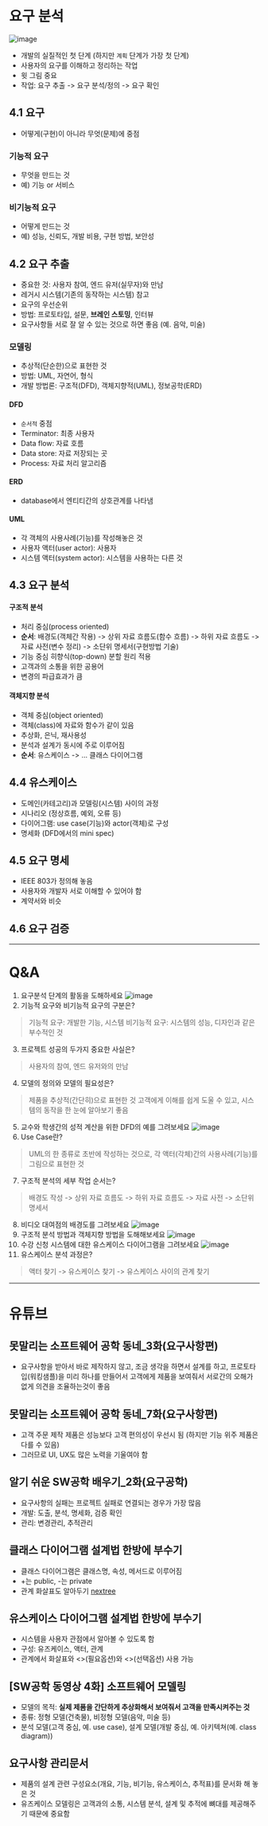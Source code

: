 # 요구 분석
![image](https://user-images.githubusercontent.com/61288262/162625325-63558e7e-2c51-435a-a078-06d2719f0abe.png)
- 개발의 실질적인 첫 단계 (하지만 `계획` 단계가 가장 첫 단계)
- 사용자의 요구를 이해하고 정리하는 작업
- 윗 그림 중요
- 작업: 요구 추출 -> 요구 분석/정의 -> 요구 확인

## 4.1 요구
- 어떻게(구현)이 아니라 무엇(문제)에 중점
### 기능적 요구
- 무엇을 만드는 것
- 예) 기능 or 서비스
### 비기능적 요구
- 어떻게 만드는 것
- 예) 성능, 신뢰도, 개발 비용, 구현 방법, 보안성


## 4.2 요구 추출
- 중요한 것: 사용자 참여, 엔드 유저(실무자)와 만남
- 레거시 시스템(기존의 동작하는 시스템) 참고
- 요구의 우선순위
- 방법: 프로토타입, 설문, **브레인 스토밍**, 인터뷰
- 요구사항들 서로 잘 알 수 있는 것으로 하면 좋음 (예. 음악, 미술)
### 모델링
- 추상적(단순한)으로 표현한 것
- 방법: UML, 자연어, 형식
- 개발 방법론: 구조적(DFD), 객체지향적(UML), 정보공학(ERD)
#### DFD
- `순서적` 중점
- Terminator: 최종 사용자
- Data flow: 자료 호름
- Data store: 자료 저장되는 곳
- Process: 자료 처리 알고리즘
#### ERD
- database에서 엔티티간의 상호관계를 나타냄
#### UML
- 각 객체의 사용사례(기능)를 작성해놓은 것
- 사용자 액터(user actor): 사용자
- 시스템 액터(system actor): 시스템을 사용하는 다른 것


## 4.3 요구 분석
#### 구조적 분석
- 처리 중심(process oriented)
- **순서**: 배경도(객체간 작용) -> 상위 자료 흐름도(함수 흐름) -> 하위 자료 흐름도 -> 자료 사전(변수 정리) -> 소단위 명세서(구현방법 기술)
- 기능 중심 히향식(top-down) 분할 원리 적용
- 고객과의 소통을 위한 공용어
- 변경의 파급효과가 큼

#### 객체지향 분석
- 객체 중심(object oriented)
- 객체(class)에 자료와 함수가 같이 있음
- 추상화, 은닉, 재사용성
- 분석과 설계가 동시에 주로 이루어짐
- **순서**: 유스케이스 -> ... 클래스 다이어그램


## 4.4 유스케이스
- 도메인(카테고리)과 모델링(시스템) 사이의 과정
- 시나리오 (정상흐름, 예외, 오류 등)
- 다이어그램: use case(기능)와 actor(객체)로 구성
- 명세화 (DFD에서의 mini spec)

## 4.5 요구 명세
- IEEE 803가 정의해 놓음
- 사용자와 개발자 서로 이해할 수 있어야 함
- 계약서와 비슷

## 4.6 요구 검증

---

# Q&A
1. 요구분석 단계의 활동을 도해하세요
![image](https://user-images.githubusercontent.com/61288262/162625325-63558e7e-2c51-435a-a078-06d2719f0abe.png)
2. 기능적 요구와 비기능적 요구의 구분은?
> 기능적 요구: 개발한 기능, 시스템
> 비기능적 요구: 시스템의 성능, 디자인과 같은 부수적인 것
3. 프로젝트 성공의 두가지 중요한 사실은?
> 사용자의 참여, 엔드 유저와의 만남
4. 모델의 정의와 모델의 필요성은?
> 제품을 추상적(간단히)으로 표현한 것
> 고객에게 이해를 쉽게 도울 수 있고, 시스템의 동작을 한 눈에 알아보기 좋음
5. 교수와 학생간의 성적 계산을 위한 DFD의 예를 그려보세요
![image](https://user-images.githubusercontent.com/61288262/162629039-13e0761e-aacf-4305-8901-8ad566bad89e.png)
6. Use Case란?
> UML의 한 종류로 초반에 작성하는 것으로, 각 액터(각체)간의 사용사례(기능)를 그림으로 표현한 것
7. 구조적 분석의 세부 작업 순서는?
> 배경도 작성 -> 상위 자료 흐름도 -> 하위 자료 흐름도 -> 자료 사전 -> 소단위 명세서
8. 비디오 대여점의 배경도를 그려보세요
![image](https://user-images.githubusercontent.com/61288262/162629042-4cd25e61-1599-4a00-8a5e-304e63c0637a.png)
9. 구조적 분석 방법과 객체지향 방법을 도해해보세요
![image](https://user-images.githubusercontent.com/61288262/162629053-8fb22a7a-54e6-457d-a37f-147491f2f993.png)
10. 수강 신청 시스템에 대한 유스케이스 다이어그램을 그려보세요
![image](https://user-images.githubusercontent.com/61288262/162629048-7c87a619-638b-4fa5-b78a-844a104003d4.png)
11. 유스케이스 분석 과정은?
> 액터 찾기 -> 유스케이스 찾기 -> 유스케이스 사이의 관계 찾기

---

# 유튜브
## 못말리는 소프트웨어 공학 동네_3화(요구사항편)
- 요구사항을 받아서 바로 제작하지 않고, 조금 생각을 하면서 설계를 하고, 프로토타입(워킹샘플)을 미리 하나를 만들어서 고객에게 제품을
보여줘서 서로간의 오해가 없게 의견을 조율하는것이 좋음
## 못말리는 소프트웨어 공학 동네_7화(요구사항편)
- 고객 주문 제작 제품은 성능보다 고객 편의성이 우선시 됨 (하지만 기능 위주 제품은 다를 수 있음)
- 그러므로 UI, UX도 많은 노력을 기울여야 함
## 알기 쉬운 SW공학 배우기_2화(요구공학)
- 요구사항의 실패는 프로젝트 실패로 연결되는 경우가 가장 많음
- 개발: 도출, 분석, 명세화, 검증 확인
- 관리: 변경관리, 추적관리
## 클래스 다이어그램 설계법 한방에 부수기
- 클래스 다이어그램은 클래스명, 속성, 메서드로 이루어짐
- +는 public, -는 private
- 관계 화살표도 알아두기 [nextree](https://www.nextree.co.kr/p6753/)
## 유스케이스 다이어그램 설계법 한방에 부수기
- 시스템을 사용자 관점에서 알아볼 수 있도록 함
- 구성: 유즈케이스, 액터, 관계
- 관계에서 화살표와 <<include>>(필요옵션)와 <<extends>>(선택옵션) 사용 가능
## [SW공학 동영상 4화] 소프트웨어 모델링
- 모델의 목적: **실제 제품을 간단하게 추상화해서 보여줘서 고객을 만족시켜주는 것**
- 종류: 정형 모델(건축물), 비정형 모델(음악, 미술 등)
- 분석 모델(고객 중심, 예. use case), 설계 모델(개발 중심, 예. 아키텍쳐(예. class diagram))
## 요구사항 관리문서
- 제품의 설계 관련 구성요소(개요, 기능, 비기능, 유스케이스, 추적표)를 문서화 해 놓은 것
- 유즈케이스 모델링은 고객과의 소통, 시스템 분석, 설계 및 추적에 뼈대를 제공해주기 때문에 중요함